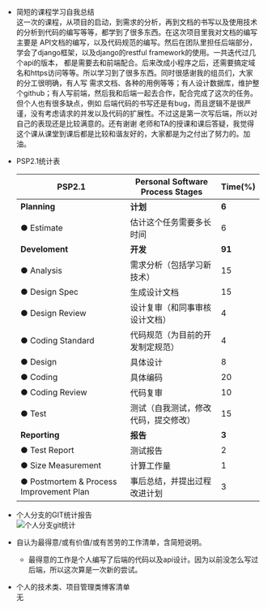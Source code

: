- 简短的课程学习自我总结  
  这一次的课程，从项目的启动，到需求的分析，再到文档的书写以及使用技术的分析到代码的编写等等，都学到了很多东西。在这次项目里我对文档的编写主要是
  API文档的编写，以及代码规范的编写。然后在团队里担任后端部分，学会了django框架，以及django的restful framework的使用。一共迭代过几个api的版本，
  都是需要去和前端配合。后来改成小程序之后，还需要搞定域名和https访问等等。所以学习到了很多东西。同时很感谢我的组员们，大家的分工很明确，有人写
  需求文档、各种的用例等等；有人设计数据库，维护整个github；有人写前端，然后我和后端一起去合作，配合完成了这次的任务。但个人也有很多缺点，例如
  后端代码的书写还是有bug，而且逻辑不是很严谨，没有考虑请求的并发以及代码的扩展性。不过这是第一次写后端，所以对自己的表现还是比较满意的。还有谢谢
  老师和TA的授课和课后答疑，我觉得这个课从课堂到课后都是比较和谐友好的，大家都是为之付出了努力的。加油。
- PSP2.1统计表  

  | PSP2.1          | Personal Software Process Stages | Time(%) |    
  |-----------------|----------------------------------|---------|    
  |**Planning**         | **计划**                              |    **6**    |    
  |● Estimate         |   估计这个任务需要多长时间             |  6      |    
  |**Develoment**       | **开发**                              |   **91**    |    
  |● Analysis         |   需求分析（包括学习新技术）            |  15      |    
  |● Design Spec      |   生成设计文档                        | 15      |    
  |● Design Review    |   设计复审（和同事审核设计文档）         |   4    |    
  |● Coding Standard  |   代码规范（为目前的开发制定规范）       |    4    |    
  |● Design           |   具体设计                           |    8    |    
  |● Coding           |   具体编码                           |    20   |    
  |● Coding Review    |   代码复审                           |    10    |    
  |● Test             |   测试（自我测试，修改代码，提交修改）    | 15      |    
  |**Reporting**        | **报告**                               |  **3**    |    
  |● Test Report      |   测试报告                           |    2    |    
  |● Size Measurement |   计算工作量                         | 1       |    
  |● Postmortem & Process Improvement Plan|   事后总结，并提出过程改进计划| 3|  
- 个人分支的GIT统计报告  
  ![个人分支git统计](/15331080.jpg)  
  
- 自认为最得意/或有价值/或有苦劳的工作清单，含简短说明。

  - 最得意的工作是个人编写了后端的代码以及api设计。因为以前没怎么写过后端，所以这次算是一次新的尝试。  
  
  
- 个人的技术类、项目管理类博客清单  
  无
